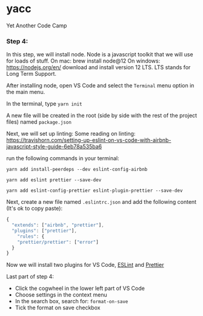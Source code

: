 # yacc

Yet Another Code Camp

### Step 4:

In this step, we will install node. Node is a javascript toolkit that we will use for loads of stuff.
On mac: brew install node@12
On windows: https://nodejs.org/en/ download and install version 12 LTS. LTS stands for Long Term Support.

After installing node, open VS Code and select the `Terminal` menu option in the main menu.

In the terminal, type `yarn init`

A new file will be created in the root (side by side with the rest of the project files) named `package.json`

Next, we will set up linting:
Some reading on linting: https://travishorn.com/setting-up-eslint-on-vs-code-with-airbnb-javascript-style-guide-6eb78a535ba6

run the following commands in your terminal:

`yarn add install-peerdeps --dev eslint-config-airbnb`

`yarn add eslint prettier --save-dev`

`yarn add eslint-config-prettier eslint-plugin-prettier --save-dev`

Next, create a new file named `.eslintrc.json` and add the following content (It's ok to copy paste):

```javascript
{
  "extends": ["airbnb", "prettier"],
  "plugins": ["prettier"],
    "rules": {
    "prettier/prettier": ["error"]
  }
}
```

Now we will install two plugins for VS Code, [ESLint](https://marketplace.visualstudio.com/items?itemName=dbaeumer.vscode-eslint) and [Prettier](https://marketplace.visualstudio.com/items?itemName=esbenp.prettier-vscode)

Last part of step 4:

- Click the cogwheel in the lower left part of VS Code
- Choose settings in the context menu
- In the search box, search for: `format-on-save`
- Tick the format on save checkbox
